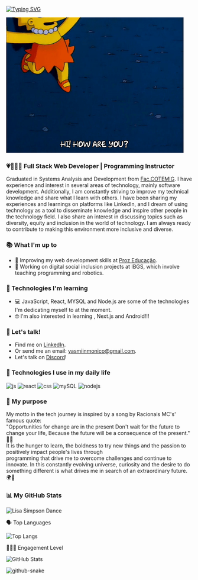 [![Typing SVG](https://readme-typing-svg.demolab.com?font=Fira+Code&pause=1000&color=DE18F7&random=false&width=435&lines=Graduated+in+SADev.++Fac.COTEMIG%F0%9F%8E%93;Full+Stack+Web+Developer%F0%9F%91%A9%F0%9F%8F%BE%E2%80%8D%F0%9F%92%BB;Currently+Teacher+of+Tec.%F0%9F%8D%8E;I+love+technology%F0%9F%92%9C;And+the+nature+and+animals%F0%9F%8C%B1%F0%9F%90%8B;I+live+in+Minas+Gerais%2C+%F0%9F%87%A7%F0%9F%87%B7%F0%9F%8C%8E;My+nickname+is+YaYa+or+Yas%F0%9F%96%96)](https://git.io/typing-svg)

<img alt="Lisa Simpson" src="src/gifs/how-are-you.gif" width="480" height="366"></img>

### 💗👩🏽‍💻 Full Stack Web Developer | Programming Instructor 

Graduated in Systems Analysis and Development from  [Fac.COTEMIG](https://www.cotemig.com.br/). I have experience and interest in several areas of technology, mainly software development. Additionally, I am constantly striving to improve my technical knowledge and share what I learn with others. I have been sharing my experiences and learnings on platforms like LinkedIn, and I dream of using technology as a tool to disseminate knowledge and inspire other people in the technology field. I also share an interest in discussing topics such as diversity, equity and inclusion in the world of technology. I am always ready to contribute to making this environment more inclusive and diverse.

### 📚 What I'm up to
- 🧐 Improving my web development skills at [Proz Educação](https://prozeducacao.com.br). 
- 🔭 Working on digital social inclusion projects at IBGS, which involve teaching programming and robotics. 

### 🌱 Technologies I'm learning 
- 💻 JavaScript, React, MYSQL and Node.js are some of the technologies I'm dedicating myself to at the moment. 
- 🤓 I'm also interested in learning , Next.js and Android!!! 

### 💬 Let's talk! 
- Find me on [LinkedIn](https://www.linkedin.com/in/yasmiin-m%C3%B4nico/). 
- Or send me an email: [yasmiinmonico@gmail.com](mailto:amandafernandesalves11@gmail.com). 
- Let's talk on [Discord](https://discord.com/users/yasminmonico_27217)!

### 🚀 Technologies I use in my daily life

<div style="display: inline_block">
  <img align="center" alt="js" src="https://img.shields.io/badge/JavaScript-F7DF1E?style=for-the-badge&logo=javascript&logoColor=black" />
  <img align="center" alt="react" src="https://img.shields.io/badge/React-20232A?style=for-the-badge&logo=react&logoColor=61DAFB" />
  <img align="center" alt="css" src="https://img.shields.io/badge/CSS3-1572B6?style=for-the-badge&logo=css3&logoColor=white" />
  <img align="center" alt="mySQL" src="https://img.shields.io/badge/MySQL-005C84?style=for-the-badge&logo=mysql&logoColor=white" />
  <img align="center" alt="nodejs" src="https://img.shields.io/badge/Node.js-43853D?style=for-the-badge&logo=node.js&logoColor=white" />
</div>

### 🤔 My purpose
<p style="text-align: height;">
    My motto in the tech journey is inspired by a song by Racionais MC's' famous quote: 
    <br>"Opportunities for change are in the present
    Don't wait for the future to change your life,
    Because the future will be a consequence of the present." 💭🧠 
    <br>
    It is the hunger to learn, the boldness to try new things and the passion to positively impact people's lives through 
    <br>programming that drive me to overcome challenges and continue to innovate. In this constantly evolving universe, curiosity and the desire to do something different is what drives me in search of an extraordinary future. 🌍🍃</p>

### 📊 My GitHub Stats

<img alt="Lisa Simpson Dance" src="src/gifs/Lisadancing.gif" width="480" height="360"></img>

  🗣️ Top Languages 
  <p>
    <img src="https://github-readme-stats.vercel.app/api/top-langs/?username=YaYaMonico&size_weight=0.5&count_weight=0.5&theme=radical" alt="Top Langs">
  </p>
  👩🏽‍🎓 Engagement Level 
  <p>
    <img src="https://github-readme-stats.vercel.app/api?username=YaYaMonico&show_icons=true&theme=radical" alt="GitHub Stats">
  </p>
<picture>
  <source media="(prefers-color-scheme: dark)" srcset="github-snake-dark.svg" />
  <source media="(prefers-color-scheme: light)" srcset="github-snake.svg" />
  <img alt="github-snake" src="github-snake.svg" />
</picture>

